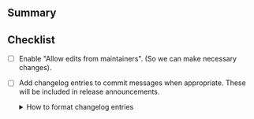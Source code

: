 ## Summary

<!-- If your pull request includes many commits, please provide a summary,
     otherwise delete this section. We prefer you put detailed descriptions
     in the commit messages. -->

## Checklist

- [ ] Enable "Allow edits from maintainers". (So we can make necessary changes).
- [ ] Add changelog entries to commit messages when appropriate. These will be included in release announcements.
  <details>
  Format the changelog entries like this:

  `Changelog: BugFix: Stop picom from summoning the Great Old Ones.`

  The entry starts with `Changelog: `, followed by a category name (`BugFix: ` in this case), then a short description of the changes in the commit.
  <summary>How to format changelog entries</summary>
  </details>
